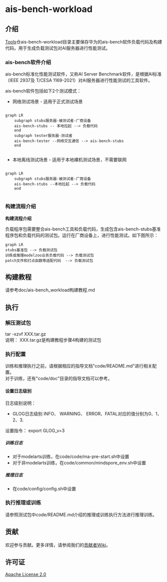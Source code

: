 # ais-bench-workload

## 介绍  

[Tools](https://gitee.com/ascend/tools.git)仓ais-bench-workload目录主要保存华为的ais-bench软件负载代码及构建代码，用于生成负载测试包对AI服务器进行性能测试。

### ais-bench软件介绍

ais-bench标准化性能测试软件，又称AI Server Benchmark软件，是根据AI标准（IEEE 2937及 T/CESA 1169-2021）对AI服务器进行性能测试的工具软件。

ais-bench软件包括如下2个测试模式：

- 网络测试场景 - 适用于正式测试场景

```mermaid

graph LR
    subgraph stubs服务器-被测试者-厂商设备
    ais-bench-stubs -- 本地拉起 --> 负载代码
    end
    subgraph tester服务器-测试者
	ais-bench-tester --网络交互通信 --> ais-bench-stubs    
    end   
   
```

- 本地离线测试场景 - 适用于本地裸机测试场景，不需要联网

```mermaid

graph LR
    subgraph stubs服务器-被测试者-厂商设备
	ais-bench-stubs --本地拉起 --> 负载代码
    end   
   
```

### 构建流程介绍

**构建流程介绍**

负载程序包需要整合ais-bench工具和负载代码，生成包含ais-bench-stubs基准程序包和负载代码的测试包。运行在厂商设备上，进行性能测试。如下图所示：

```mermaid
graph LR
stubs基准包 --> 负载测试包
训练或推理modelzoo业务负载代码 --> 负载测试包
patch文件和打点函数等适配代码  --> 负载测试包
```





## 构建教程
请参考doc/ais-bench_workload构建教程.md

## 执行
### 解压测试包
tar -xzvf XXX.tar.gz  
说明： XXX.tar.gz是构建教程步骤4构建的测试包  

### 执行配置
训练和推理执行之前，请根据相应的指导文档"code/README.md"进行相关配置。  
对于训练，还有"code/doc"目录的指导文档可以参考。
#### 设置日志级别
日志级别说明：  
+ GLOG日志级别 INFO、 WARNING、 ERROR、FATAL对应的值分别为0、1、2、3.

设置指令： export GLOG_v=3
#####  训练日志
+ 对于modelarts训练，在code/code/ma-pre-start.sh中设置
+ 对于非modelarts训练，在code/common/mindspore_env.sh中设置

##### 推理日志
+ 在code/config/config.sh中设置

### 执行推理或训练
请参照测试包中code/README.md介绍的推理或训练执行方法进行推理训练。
## 贡献

欢迎参与贡献。更多详情，请参阅我们的[贡献者Wiki](../CONTRIBUTING.md)。

## 许可证
[Apache License 2.0](LICENSE)

